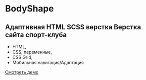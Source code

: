 # BodyShape

## Адаптивная HTML SCSS верстка  Верстка сайта спорт-клуба

- HTML,
- CSS, переменные,
- CSS Grid,
- Мобильная навигация/Адаптация

[Смотреть демо](https://kovalchuk-alexandr.github.io/BodyShape/)
